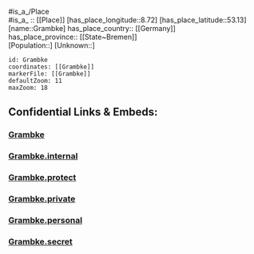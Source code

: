 ﻿---
location: [53.13,8.72] 
mapzoom: [7,12] 
mapmarker: city 
type: City
tags:
- geo/City


SpocWebEntityId: 30537
isDeleted: false
confidential: public

---
#is_a_/Place  
#is_a_ :: [[Place]] 
[has_place_longitude::8.72] 
[has_place_latitude::53.13] 
[name::Grambke] 
has_place_country:: [[Germany]]  
has_place_province:: [[State~Bremen]]  
[Population::] 
[Unknown::] 


```leaflet
id: Grambke
coordinates: [[Grambke]] 
markerFile: [[Grambke]] 
defaultZoom: 11 
maxZoom: 18
```


## Confidential Links & Embeds: 

### [Grambke](/_public/Earth/Continent/Europe/Europe~Central/Germany/Germany~West/State~Bremen/cities~Bremen/Grambke.md) 

### [Grambke.internal](/_internal/Earth/Continent/Europe/Europe~Central/Germany/Germany~West/State~Bremen/cities~Bremen/Grambke.internal.md) 

### [Grambke.protect](/_protect/Earth/Continent/Europe/Europe~Central/Germany/Germany~West/State~Bremen/cities~Bremen/Grambke.protect.md) 

### [Grambke.private](/_private/Earth/Continent/Europe/Europe~Central/Germany/Germany~West/State~Bremen/cities~Bremen/Grambke.private.md) 

### [Grambke.personal](/_personal/Earth/Continent/Europe/Europe~Central/Germany/Germany~West/State~Bremen/cities~Bremen/Grambke.personal.md) 

### [Grambke.secret](/_secret/Earth/Continent/Europe/Europe~Central/Germany/Germany~West/State~Bremen/cities~Bremen/Grambke.secret.md) 

